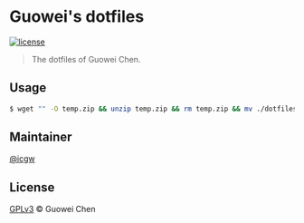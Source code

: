 # Guowei's dotfiles

[![license](https://img.shields.io/github/license/icgw/dotfiles)](LICENSE)

> The dotfiles of Guowei Chen.

## Usage

```sh
$ wget "" -O temp.zip && unzip temp.zip && rm temp.zip && mv ./dotfiles-master/.* ~/ && rm -rf dotfiles-master
```

## Maintainer

[@icgw](https://github.com/icgw)

## License

[GPLv3](LICENSE) © Guowei Chen
